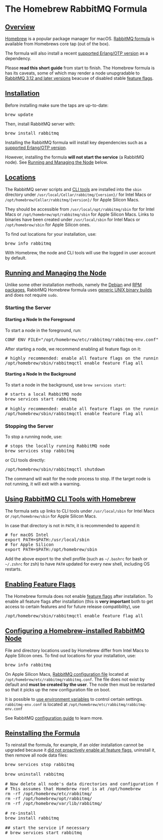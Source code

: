 <!--
Copyright (c) 2005-2023 Broadcom. All Rights Reserved. The term "Broadcom" refers to Broadcom Inc. and/or its subsidiaries.

All rights reserved. This program and the accompanying materials
are made available under the terms of the under the Apache License,
Version 2.0 (the "License”); you may not use this file except in compliance
with the License. You may obtain a copy of the License at

https://www.apache.org/licenses/LICENSE-2.0

Unless required by applicable law or agreed to in writing, software
distributed under the License is distributed on an "AS IS" BASIS,
WITHOUT WARRANTIES OR CONDITIONS OF ANY KIND, either express or implied.
See the License for the specific language governing permissions and
limitations under the License.
-->

# The Homebrew RabbitMQ Formula

## <a id="overview" class="anchor" href="#overview">Overview</a>

[Homebrew](https://brew.sh/) is a popular package manager for macOS.
[RabbitMQ formula](https://github.com/Homebrew/homebrew-core/blob/master/Formula/r/rabbitmq.rb) is available from
Homebrews core tap (out of the box).

The formula will also install a recent [supported Erlang/OTP version](./which-erlang.html)
as a dependency.

Please **read this short guide** from start to finish. The Homebrew formula is has its caveats,
some of which may render a node unupgradable to [RabbitMQ 3.12 and later versions](/upgrade.html)
beacuse of disabled stable [feature flags](/feature-flags.html).


## <a id="installation" class="anchor" href="#installation">Installation</a>

Before installing make sure the taps are up-to-date:

<pre class="lang-bash">
brew update
</pre>

Then, install RabbitMQ server with:

<pre class="lang-bash">
brew install rabbitmq
</pre>

Installing the RabbitMQ formula will install key dependencies such as a [supported Erlang/OTP version](./which-erlang.html).

However, installing the formula **will not start the service** (a RabbitMQ node). See [Running and Managing the Node](#managing-node)
below.


## <a id="locations" class="anchor" href="#locations">Locations</a>

The RabbitMQ server scripts and [CLI tools](./cli.html) are installed into the `sbin` directory under `/usr/local/Cellar/rabbitmq/{version}/` for Intel Macs
or `/opt/homebrew/Cellar/rabbitmq/{version}/` for Apple Silicon Macs.

They should be accessible from `/usr/local/opt/rabbitmq/sbin` for for Intel Macs or `/opt/homebrew/opt/rabbitmq/sbin` for Apple Silicon Macs.
Links to binaries have been created under `/usr/local/sbin` for Intel Macs or `/opt/homebrew/sbin` for Apple Silicon ones.

To find out locations for your installation, use:

<pre class="lang-bash">
brew info rabbitmq
</pre>

With Homebrew, the node and CLI tools will use the logged in user account by default.


## <a id="managing-node" class="anchor" href="#managing-node">Running and Managing the Node</a>

Unlike some other installation methods, namely the [Debian](./install-debian.html) and [RPM packages](./install-rpm.html), RabbitMQ
Homebrew formula uses [generic UNIX binary builds](./install-generic-unix.html) and does not require `sudo`.

### Starting the Server

#### Starting a Node In the Foreground

To start a node in the foreground, run:

<pre class="lang-bash">
CONF_ENV_FILE="/opt/homebrew/etc/rabbitmq/rabbitmq-env.conf" /opt/homebrew/opt/rabbitmq/sbin/rabbitmq-server
</pre>

After starting a node, we recommend enabling all feature flags on it:

<pre class="lang-bash">
# highly recommended: enable all feature flags on the running node
/opt/homebrew/sbin/rabbitmqctl enable_feature_flag all
</pre>

#### Starting a Node In the Background

To start a node in the background, use `brew services start`:

<pre class="lang-bash">
# starts a local RabbitMQ node
brew services start rabbitmq

# highly recommended: enable all feature flags on the running node
/opt/homebrew/sbin/rabbitmqctl enable_feature_flag all
</pre>

### Stopping the Server

To stop a running node, use:

<pre class="lang-bash">
# stops the locally running RabbitMQ node
brew services stop rabbitmq
</pre>

or CLI tools directly:

<pre class="lang-bash">
/opt/homebrew/sbin/rabbitmqctl shutdown
</pre>

The command will wait for the node process to stop. If the target node is not running,
it will exit with a warning.


## <a id="cli" class="anchor" href="#cli">Using RabbitMQ CLI Tools with Homebrew</a>

The formula sets up links to CLI tools under `/usr/local/sbin` for Intel Macs or `/opt/homebrew/sbin` for Apple Silicon Macs.

In case that directory is not in `PATH`, it is recommended to append it:

<pre class="lang-bash">
# for macOS Intel
export PATH=$PATH:/usr/local/sbin
# for Apple Silicon
export PATH=$PATH:/opt/homebrew/sbin
</pre>

Add the above export to the shell profile (such as `~/.bashrc` for bash or `~/.zshrc` for zsh)
to have `PATH` updated for every new shell, including OS restarts.


## <a id="feature-flags" class="anchor" href="#feature-flags">Enabling Feature Flags</a>

The Homebrew formula does not enable [feature flags](/feature-flags.html) after installation. To enable
all feature flags after installation (this is **very important** both to get access to certain features and for future release compatibility),
use

<pre class="lang-bash">
/opt/homebrew/sbin/rabbitmqctl enable_feature_flag all
</pre>


## <a id="configure" class="anchor" href="#configure">Configuring a Homebrew-installed RabbitMQ Node</a>

File and directory locations used by Homebrew differ from Intel Macs to Apple Silicon ones.
To find out locations for your installation, use:

<pre class="lang-bash">
brew info rabbitmq
</pre>

On Apple Silicon Macs, [RabbitMQ configuration file](configure.html#configuration-files) located at `/opt/homebrew/etc/rabbitmq/rabbitmq.conf`.
The file does not exist by default and **must be created by the user**. The node then
must be restarted so that it picks up the new configuration file on boot.

It is possible to [use environment variables](configure.html#customise-general-unix-environment) to control certain settings.
`rabbitmq-env.conf` is located at `/opt/homebrew/etc/rabbitmq/rabbitmq-env.conf`

See RabbitMQ [configuration guide](configure.html) to learn more.


## <a id="reinstall" class="anchor" href="#reinstall">Reinstalling the Formula</a>

To reinstall the formula, for example, if an older installation
cannot be upgraded because it [did not proactively enable all feature flags](/upgrade.html),
uninstall it, then remove all node data files:

<pre class="lang-bash">
brew services stop rabbitmq

brew uninstall rabbitmq

# Now delete all node's data directories and configuration files.
# This assumes that Homebrew root is at /opt/homebrew
rm -rf /opt/homebrew/etc/rabbitmq/
rm -rf /opt/homebrew/opt/rabbitmq/
rm -rf /opt/homebrew/var/lib/rabbitmq/

# re-install
brew install rabbitmq

## start the service if necessary
# brew services start rabbitmq
</pre>
